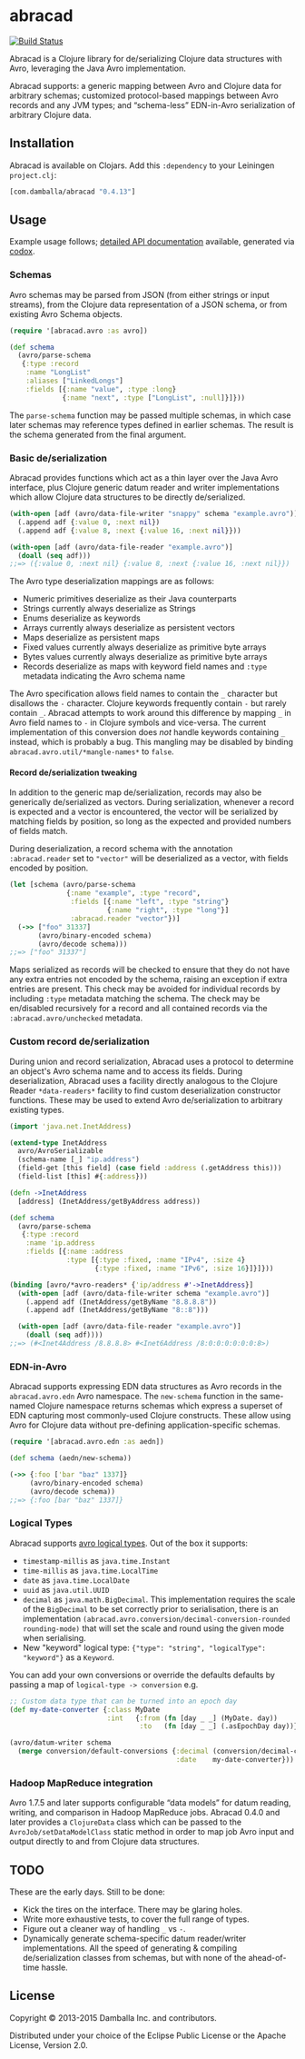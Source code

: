 # abracad

[![Build Status](https://secure.travis-ci.org/damballa/abracad.png)](http://travis-ci.org/damballa/abracad)

Abracad is a Clojure library for de/serializing Clojure data
structures with Avro, leveraging the Java Avro implementation.

Abracad supports: a generic mapping between Avro and Clojure data for
arbitrary schemas; customized protocol-based mappings between Avro
records and any JVM types; and “schema-less” EDN-in-Avro serialization
of arbitrary Clojure data.

## Installation

Abracad is available on Clojars.  Add this `:dependency` to your
Leiningen `project.clj`:

```clj
[com.damballa/abracad "0.4.13"]
```

## Usage

Example usage follows; [detailed API documentation][api] available,
generated via [codox][codox].

[api]: http://damballa.github.io/abracad/
[codox]: https://github.com/weavejester/codox

### Schemas

Avro schemas may be parsed from JSON (from either strings or input
streams), from the Clojure data representation of a JSON schema, or
from existing Avro Schema objects.

```clj
(require '[abracad.avro :as avro])

(def schema
  (avro/parse-schema
   {:type :record
    :name "LongList"
    :aliases ["LinkedLongs"]
    :fields [{:name "value", :type :long}
             {:name "next", :type ["LongList", :null]}]}))
```

The `parse-schema` function may be passed multiple schemas, in which
case later schemas may reference types defined in earlier schemas.
The result is the schema generated from the final argument.

### Basic de/serialization

Abracad provides functions which act as a thin layer over the Java
Avro interface, plus Clojure generic datum reader and writer
implementations which allow Clojure data structures to be directly
de/serialized.

```clj
(with-open [adf (avro/data-file-writer "snappy" schema "example.avro")]
  (.append adf {:value 0, :next nil})
  (.append adf {:value 8, :next {:value 16, :next nil}}))

(with-open [adf (avro/data-file-reader "example.avro")]
  (doall (seq adf)))
;;=> ({:value 0, :next nil} {:value 8, :next {:value 16, :next nil}})
```

The Avro type deserialization mappings are as follows:

  - Numeric primitives deserialize as their Java counterparts
  - Strings currently always deserialize as Strings
  - Enums deserialize as keywords
  - Arrays currently always deserialize as persistent vectors
  - Maps deserialize as persistent maps
  - Fixed values currently always deserialize as primitive byte arrays
  - Bytes values currently always deserialize as primitive byte arrays
  - Records deserialize as maps with keyword field names and `:type` metadata
    indicating the Avro schema name

The Avro specification allows field names to contain the `_` character but
disallows the `-` character.  Clojure keywords frequently contain `-` but rarely
contain `_`.  Abracad attempts to work around this difference by mapping `_` in
Avro field names to `-` in Clojure symbols and vice-versa.  The current
implementation of this conversion does *not* handle keywords containing `_`
instead, which is probably a bug.  This mangling may be disabled by binding
`abracad.avro.util/*mangle-names*` to `false`.

#### Record de/serialization tweaking

In addition to the generic map de/serialization, records may also be
generically de/serialized as vectors.  During serialization, whenever
a record is expected and a vector is encountered, the vector will be
serialized by matching fields by position, so long as the expected and
provided numbers of fields match.

During deserialization, a record schema with the annotation
`:abracad.reader` set to `"vector"` will be deserialized as a vector,
with fields encoded by position.

```clj
(let [schema (avro/parse-schema
              {:name "example", :type "record",
               :fields [{:name "left", :type "string"}
                        {:name "right", :type "long"}]
               :abracad.reader "vector"})]
  (->> ["foo" 31337]
       (avro/binary-encoded schema)
       (avro/decode schema)))
;;=> ["foo" 31337"]
```

Maps serialized as records will be checked to ensure that they do not
have any extra entries not encoded by the schema, raising an exception
if extra entries are present.  This check may be avoided for
individual records by including `:type` metadata matching the schema.
The check may be en/disabled recursively for a record and all
contained records via the `:abracad.avro/unchecked` metadata.

### Custom record de/serialization

During union and record serialization, Abracad uses a protocol to
determine an object's Avro schema name and to access its fields.
During deserialization, Abracad uses a facility directly analogous to
the Clojure Reader `*data-readers*` facility to find custom
deserialization constructor functions.  These may be used to extend
Avro de/serialization to arbitrary existing types.

```clj
(import 'java.net.InetAddress)

(extend-type InetAddress
  avro/AvroSerializable
  (schema-name [_] "ip.address")
  (field-get [this field] (case field :address (.getAddress this)))
  (field-list [this] #{:address}))

(defn ->InetAddress
  [address] (InetAddress/getByAddress address))

(def schema
  (avro/parse-schema
   {:type :record
    :name 'ip.address
    :fields [{:name :address
              :type [{:type :fixed, :name "IPv4", :size 4}
                     {:type :fixed, :name "IPv6", :size 16}]}]}))

(binding [avro/*avro-readers* {'ip/address #'->InetAddress}]
  (with-open [adf (avro/data-file-writer schema "example.avro")]
    (.append adf (InetAddress/getByName "8.8.8.8"))
    (.append adf (InetAddress/getByName "8::8")))

  (with-open [adf (avro/data-file-reader "example.avro")]
    (doall (seq adf))))
;;=> (#<Inet4Address /8.8.8.8> #<Inet6Address /8:0:0:0:0:0:0:8>)
```

### EDN-in-Avro

Abracad supports expressing EDN data structures as Avro records in the
`abracad.avro.edn` Avro namespace.  The `new-schema` function in the
same-named Clojure namespace returns schemas which express a superset
of EDN capturing most commonly-used Clojure constructs.  These allow
using Avro for Clojure data without pre-defining application-specific
schemas.

```clj
(require '[abracad.avro.edn :as aedn])

(def schema (aedn/new-schema))

(->> {:foo ['bar "baz" 1337]}
     (avro/binary-encoded schema)
     (avro/decode schema))
;;=> {:foo [bar "baz" 1337]}
```

### Logical Types

Abracad supports [avro logical types](https://avro.apache.org/docs/1.8.0/spec.html#Logical+Types). 
Out of the box it supports:

* `timestamp-millis` as `java.time.Instant`
* `time-millis` as `java.time.LocalTime`
* `date` as `java.time.LocalDate`
* `uuid` as `java.util.UUID`
* `decimal` as `java.math.BigDecimal`. This implementation requires the scale of the `BigDecimal` to be set
correctly prior to serialisation, there is an implementation `(abracad.avro.conversion/decimal-conversion-rounded rounding-mode)`
that will set the scale and round using the given mode when serialising.
* New "keyword" logical type: `{"type": "string", "logicalType": "keyword"}` as a `Keyword`.

You can add your own conversions or override the defaults defaults by passing a map of
`logical-type -> conversion` e.g. 

```clojure
;; Custom data type that can be turned into an epoch day
(def my-date-converter {:class MyDate
                        :int   {:from (fn [day _ _] (MyDate. day))
                                :to   (fn [day _ _] (.asEpochDay day))}})

(avro/datum-writer schema 
  (merge conversion/default-conversions {:decimal (conversion/decimal-conversion-rounded :half-up)
                                         :date    my-date-converter}))
```

### Hadoop MapReduce integration

Avro 1.7.5 and later supports configurable “data models” for datum
reading, writing, and comparison in Hadoop MapReduce jobs.  Abracad
0.4.0 and later provides a `ClojureData` class which can be passed to
the `AvroJob/setDataModelClass` static method in order to map job Avro
input and output directly to and from Clojure data structures.

## TODO

These are the early days.  Still to be done:

  - Kick the tires on the interface.  There may be glaring holes.
  - Write more exhaustive tests, to cover the full range of types.
  - Figure out a cleaner way of handling `_` vs `-`.
  - Dynamically generate schema-specific datum reader/writer
    implementations.  All the speed of generating & compiling
    de/serialization classes from schemas, but with none of the
    ahead-of-time hassle.

## License

Copyright © 2013-2015 Damballa Inc. and contributors.

Distributed under your choice of the Eclipse Public License or the
Apache License, Version 2.0.
